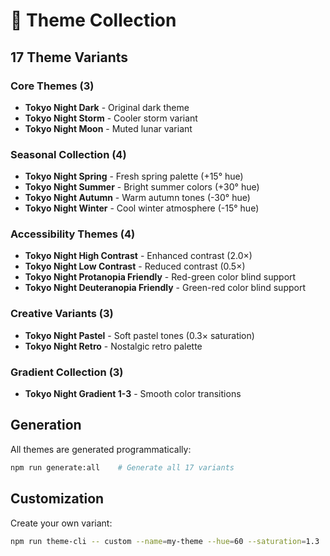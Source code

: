 # 🌈 Theme Collection

## 17 Theme Variants

### Core Themes (3)
- **Tokyo Night Dark** - Original dark theme
- **Tokyo Night Storm** - Cooler storm variant  
- **Tokyo Night Moon** - Muted lunar variant

### Seasonal Collection (4)
- **Tokyo Night Spring** - Fresh spring palette (+15° hue)
- **Tokyo Night Summer** - Bright summer colors (+30° hue)
- **Tokyo Night Autumn** - Warm autumn tones (-30° hue)
- **Tokyo Night Winter** - Cool winter atmosphere (-15° hue)

### Accessibility Themes (4)
- **Tokyo Night High Contrast** - Enhanced contrast (2.0×)
- **Tokyo Night Low Contrast** - Reduced contrast (0.5×)
- **Tokyo Night Protanopia Friendly** - Red-green color blind support
- **Tokyo Night Deuteranopia Friendly** - Green-red color blind support

### Creative Variants (3)
- **Tokyo Night Pastel** - Soft pastel tones (0.3× saturation)
- **Tokyo Night Retro** - Nostalgic retro palette

### Gradient Collection (3)
- **Tokyo Night Gradient 1-3** - Smooth color transitions

## Generation

All themes are generated programmatically:

```bash
npm run generate:all    # Generate all 17 variants
```

## Customization

Create your own variant:

```bash
npm run theme-cli -- custom --name=my-theme --hue=60 --saturation=1.3
```